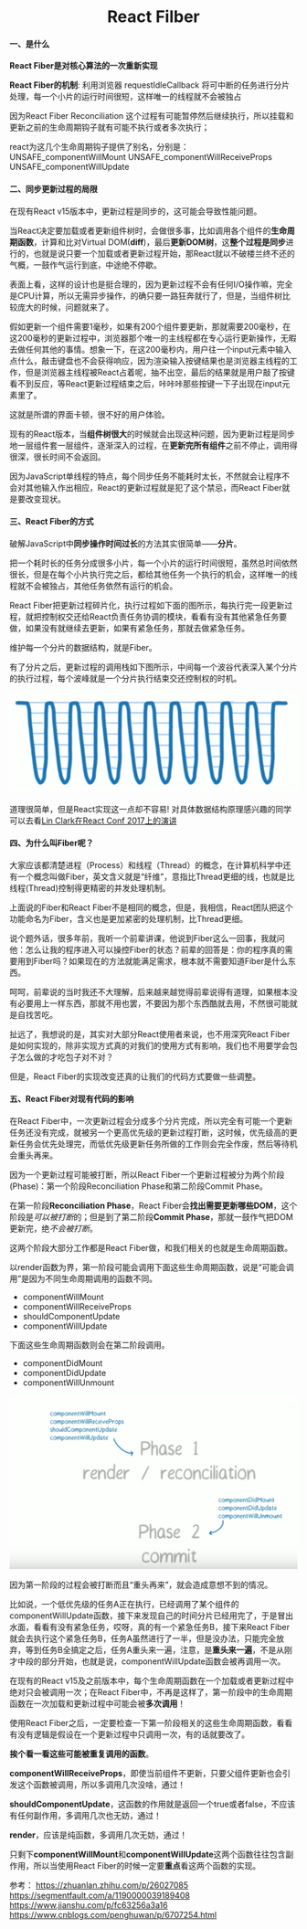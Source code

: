 # <center>**React Filber**</center>
<article align="left" padding="0 12px">

#### 一、是什么

**React Fiber是对核心算法的一次重新实现**

**React Fiber的机制**: 利用浏览器 requestIdleCallback 将可中断的任务进行分片处理，每一个小片的运行时间很短，这样唯一的线程就不会被独占

因为React Fiber Reconciliation 这个过程有可能暂停然后继续执行，所以挂载和更新之前的生命周期钩子就有可能不执行或者多次执行；

react为这几个生命周期钩子提供了别名，分别是：
UNSAFE_componentWillMount
UNSAFE_componentWillReceiveProps
UNSAFE_componentWillUpdate

#### 二、同步更新过程的局限
在现有React v15版本中，更新过程是同步的，这可能会导致性能问题。

当React决定要加载或者更新组件树时，会做很多事，比如调用各个组件的**生命周期函数**，计算和比对Virtual DOM(**diff**)，最后**更新DOM树**，这**整个过程是同步**进行的，也就是说只要一个加载或者更新过程开始，那React就以不破楼兰终不还的气概，一鼓作气运行到底，中途绝不停歇。

表面上看，这样的设计也是挺合理的，因为更新过程不会有任何I/O操作嘛，完全是CPU计算，所以无需异步操作，的确只要一路狂奔就行了，但是，当组件树比较庞大的时候，问题就来了。
  
假如更新一个组件需要1毫秒，如果有200个组件要更新，那就需要200毫秒，在这200毫秒的更新过程中，浏览器那个唯一的主线程都在专心运行更新操作，无暇去做任何其他的事情。想象一下，在这200毫秒内，用户往一个input元素中输入点什么，敲击键盘也不会获得响应，因为渲染输入按键结果也是浏览器主线程的工作，但是浏览器主线程被React占着呢，抽不出空，最后的结果就是用户敲了按键看不到反应，等React更新过程结束之后，咔咔咔那些按键一下子出现在input元素里了。

这就是所谓的界面卡顿，很不好的用户体验。

现有的React版本，当**组件树很大**的时候就会出现这种问题，因为更新过程是同步地一层组件套一层组件，逐渐深入的过程，在**更新完所有组件**之前不停止，调用得很深，很长时间不会返回。

因为JavaScript单线程的特点，每个同步任务不能耗时太长，不然就会让程序不会对其他输入作出相应，React的更新过程就是犯了这个禁忌，而React Fiber就是要改变现状。

#### 三、React Fiber的方式

破解JavaScript中**同步操作时间过长**的方法其实很简单——**分片**。

把一个耗时长的任务分成很多小片，每一个小片的运行时间很短，虽然总时间依然很长，但是在每个小片执行完之后，都给其他任务一个执行的机会，这样唯一的线程就不会被独占，其他任务依然有运行的机会。

React Fiber把更新过程碎片化，执行过程如下面的图所示，每执行完一段更新过程，就把控制权交还给React负责任务协调的模块，看看有没有其他紧急任务要做，如果没有就继续去更新，如果有紧急任务，那就去做紧急任务。

维护每一个分片的数据结构，就是Fiber。

有了分片之后，更新过程的调用栈如下图所示，中间每一个波谷代表深入某个分片的执行过程，每个波峰就是一个分片执行结束交还控制权的时机。

![](2021-07-21-20-35-29.png)

道理很简单，但是React实现这一点却不容易!
对具体数据结构原理感兴趣的同学可以去看[Lin Clark在React Conf 2017上的演讲](https://www.youtube.com/watch?v=ZCuYPiUIONs)

#### 四、为什么叫Fiber呢？

大家应该都清楚进程（Process）和线程（Thread）的概念，在计算机科学中还有一个概念叫做Fiber，英文含义就是“纤维”，意指比Thread更细的线，也就是比线程(Thread)控制得更精密的并发处理机制。

上面说的Fiber和React Fiber不是相同的概念，但是，我相信，React团队把这个功能命名为Fiber，含义也是更加紧密的处理机制，比Thread更细。

说个题外话，很多年前，我听一个前辈讲课，他说到Fiber这么一回事，我就问他：怎么让我的程序进入可以操控Fiber的状态？前辈的回答是：你的程序真的需要用到Fiber吗？如果现在的方法就能满足需求，根本就不需要知道Fiber是什么东西。

呵呵，前辈说的当时我还不大理解，后来越来越觉得前辈说得有道理，如果根本没有必要用上一样东西，那就不用也罢，不要因为那个东西酷就去用，不然很可能就是自找苦吃。

扯远了，我想说的是，其实对大部分React使用者来说，也不用深究React Fiber是如何实现的，除非实现方式真的对我们的使用方式有影响，我们也不用要学会包子怎么做的才吃包子对不对？

但是，React Fiber的实现改变还真的让我们的代码方式要做一些调整。

#### 五、React Fiber对现有代码的影响
在React Fiber中，一次更新过程会分成多个分片完成，所以完全有可能一个更新任务还没有完成，就被另一个更高优先级的更新过程打断，这时候，优先级高的更新任务会优先处理完，而低优先级更新任务所做的工作则会完全作废，然后等待机会重头再来。

因为一个更新过程可能被打断，所以React Fiber一个更新过程被分为两个阶段(Phase)：第一个阶段Reconciliation Phase和第二阶段Commit Phase。

在第一阶段**Reconciliation Phase**，React Fiber会**找出需要更新哪些DOM**，这个阶段是*可以被打断*的；但是到了第二阶段**Commit Phase**，那就一鼓作气把DOM更新完，绝*不会被打断*。

这两个阶段大部分工作都是React Fiber做，和我们相关的也就是生命周期函数。

以render函数为界，第一阶段可能会调用下面这些生命周期函数，说是“可能会调用”是因为不同生命周期调用的函数不同。

* componentWillMount
* componentWillReceiveProps
* shouldComponentUpdate
* componentWillUpdate

下面这些生命周期函数则会在第二阶段调用。

* componentDidMount
* componentDidUpdate
* componentWillUnmount

![](2021-07-21-20-49-17.png)

因为第一阶段的过程会被打断而且“重头再来”，就会造成意想不到的情况。

比如说，一个低优先级的任务A正在执行，已经调用了某个组件的componentWillUpdate函数，接下来发现自己的时间分片已经用完了，于是冒出水面，看看有没有紧急任务，哎呀，真的有一个紧急任务B，接下来React Fiber就会去执行这个紧急任务B，任务A虽然进行了一半，但是没办法，只能完全放弃，等到任务B全搞定之后，任务A重头来一遍，注意，是**重头来一遍**，不是从刚才中段的部分开始，也就是说，componentWillUpdate函数会被再调用一次。

在现有的React v15及之前版本中，每个生命周期函数在一个加载或者更新过程中绝对只会被调用一次；在React Fiber中，不再是这样了，第一阶段中的生命周期函数在一次加载和更新过程中可能会被**多次调用**！

使用React Fiber之后，一定要检查一下第一阶段相关的这些生命周期函数，看看有没有逻辑是假设在一个更新过程中只调用一次，有的话就要改了。

**挨个看一看这些可能被重复调用的函数**。

**componentWillReceiveProps**，即使当前组件不更新，只要父组件更新也会引发这个函数被调用，所以多调用几次没啥，通过！



**shouldComponentUpdate**，这函数的作用就是返回一个true或者false，不应该有任何副作用，多调用几次也无妨，通过！

**render**，应该是纯函数，多调用几次无妨，通过！

只剩下**componentWillMount**和**componentWillUpdate**这两个函数往往包含副作用，所以当使用React Fiber的时候一定要**重点**看这两个函数的实现。




参考：
https://zhuanlan.zhihu.com/p/26027085
https://segmentfault.com/a/1190000039189408
https://www.jianshu.com/p/fc63256a3a16
https://www.cnblogs.com/penghuwan/p/6707254.html
</article>